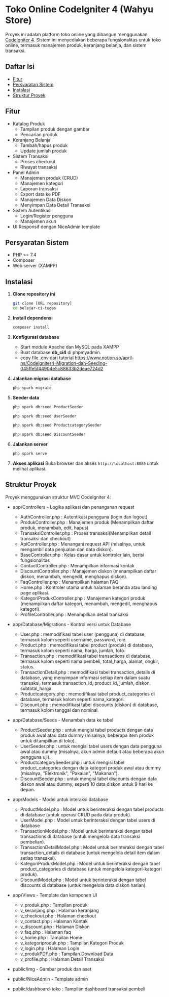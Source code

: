 # Toko Online CodeIgniter 4 (Wahyu Store)

Proyek ini adalah platform toko online yang dibangun menggunakan [CodeIgniter 4](https://codeigniter.com/). Sistem ini menyediakan beberapa fungsionalitas untuk toko online, termasuk manajemen produk, keranjang belanja, dan sistem transaksi.

## Daftar Isi

- [Fitur](#fitur)
- [Persyaratan Sistem](#persyaratan-sistem)
- [Instalasi](#instalasi)
- [Struktur Proyek](#struktur-proyek)

## Fitur

- Katalog Produk
  - Tampilan produk dengan gambar
  - Pencarian produk
- Keranjang Belanja
  - Tambah/hapus produk
  - Update jumlah produk
- Sistem Transaksi
  - Proses checkout
  - Riwayat transaksi
- Panel Admin
  - Manajemen produk (CRUD)
  - Manajemen kategori
  - Laporan transaksi
  - Export data ke PDF
  - Manajemen Data Diskon
  - Menyimpan Data Detail Transaksi
- Sistem Autentikasi
  - Login/Register pengguna
  - Manajemen akun
- UI Responsif dengan NiceAdmin template

## Persyaratan Sistem

- PHP >= 7.4
- Composer
- Web server (XAMPP)

## Instalasi

1. **Clone repository ini**
   ```bash
   git clone [URL repository]
   cd belajar-ci-tugas
   ```
2. **Install dependensi**
   ```bash
   composer install
   ```
3. **Konfigurasi database**

   - Start module Apache dan MySQL pada XAMPP
   - Buat database **db_ci4** di phpmyadmin.
   - copy file .env dari tutorial https://www.notion.so/april-ns/Codeigniter4-Migration-dan-Seeding-045ffe5f44904e5c88633b2deae724d2

4. **Jalankan migrasi database**
   ```bash
   php spark migrate
   ```
5. **Seeder data**
   ```bash
   php spark db:seed ProductSeeder
   ```
   ```bash
   php spark db:seed UserSeeder
   ```
   ```bash
   php spark db:seed ProductcategorySeeder
   ```
   ```bash
   php spark db:seed DiscountSeeder
   ```
6. **Jalankan server**
   ```bash
   php spark serve
   ```
7. **Akses aplikasi**
   Buka browser dan akses `http://localhost:8080` untuk melihat aplikasi.

## Struktur Proyek

Proyek menggunakan struktur MVC CodeIgniter 4:

- app/Controllers - Logika aplikasi dan penanganan request
  - AuthController.php            : Autentikasi pengguna (login dan logout)
  - ProdukController.php          : Manajemen produk (Menampilkan daftar produk, menambah, edit, hapus)
  - TransaksiController.php       : Proses transaksi(Menampilkan detail transaksi dan checkout)
  - ApiController.php             : Menangani request API (misalnya, untuk mengambil data penjualan dan data diskon).
  - BaseController.php            : Kelas dasar untuk kontroler lain, berisi fungsionalitas
  - ContactController.php         : Menampilkan informasi kontak
  - DiscountController.php        : Manajemen diskon (menampilkan daftar diskon, menambah, mengedit, menghapus diskon).
  - FaqController.php             : Menampilkan halaman FAQ
  - Home.php                      : Kontroler utama untuk halaman beranda atau landing page aplikasi.
  - KategoriProdukController.php  : Manajemen kategori produk (menampilkan daftar kategori, menambah, mengedit, menghapus kategori).
  - ProfileController.php         : Menampilkan detail transaksi

- app/Database/Migrations - Kontrol versi untuk Database
  - User.php              : memodifikasi tabel user (pengguna) di database, termasuk kolom seperti username, password, role.
  - Product.php           : memodifikasi tabel product (produk) di database, termasuk kolom seperti nama, harga, jumlah, foto.
  - Transaction.php       : memodifikasi tabel transactions di database, termasuk kolom seperti nama pembeli, total_harga, alamat, ongkir, status.
  - TransactionDetail.php : memodifikasi tabel transaction_details di database, yang menyimpan informasi setiap item dalam suatu transaksi, termasuk transaction_id, product_id, jumlah, diskon, subtotal_harga.
  - Productcategory.php   : memodifikasi tabel product_categories di database, termasuk kolom seperti nama_kategori.
  - Discount.php          : memodifikasi tabel discounts (diskon) di database, termasuk kolom tanggal dan nominal.

- app/Database/Seeds - Menambah data ke tabel
  - ProductSeeder.php         : untuk mengisi tabel products dengan data produk awal atau data dummy (misalnya, beberapa item produk untuk ditampilkan di toko).
  - UserSeeder.php            : untuk mengisi tabel users dengan data pengguna awal atau dummy (misalnya, akun admin default atau beberapa akun pengguna uji).
  - ProductcategorySeeder.php : untuk mengisi tabel product_categories dengan data kategori produk awal atau dummy (misalnya, "Elektronik", "Pakaian", "Makanan").
  - DiscountSeeder.php        : untuk mengisi tabel discounts dengan data diskon awal atau dummy, seperti 10 data diskon untuk 9 hari ke depan.

- app/Models - Model untuk interaksi database
  - ProductModel.php            : Model untuk berinteraksi dengan tabel products di database (untuk operasi CRUD pada data produk).
  - UserModel.php               : Model untuk berinteraksi dengan tabel users di database
  - TransactionModel.php        : Model untuk berinteraksi dengan tabel transactions di database (untuk mengelola data transaksi pembelian).
  - TransactionDetailModel.php  : Model untuk berinteraksi dengan tabel transaction_details di database (untuk mengelola detail item dalam setiap transaksi).
  - KategoriProdukModel.php     : Model untuk berinteraksi dengan tabel product_categories di database (untuk mengelola kategori-kategori produk).
  - DiscountModel.php           : Model untuk berinteraksi dengan tabel discounts di database (untuk mengelola data diskon harian).

- app/Views - Template dan komponen UI
  - v_produk.php          : Tampilan produk
  - v_keranjang.php       : Halaman keranjang
  - v_checkout.php        : Halaman checkout
  - v_contact.php         : Halaman Kontak
  - v_discount.php        : Halaman Diskon
  - v_faq.php             : Halaman faq
  - v_home.php            : Tampilan Home
  - v_kategoriproduk.php  : Tampilan Kategori Produk
  - v_login.php           : Halaman Login
  - v_produkPDF.php       : Tampilan Download Data
  - v_profile.php         : Halaman Detail Transaksi
  
  
- public/img - Gambar produk dan aset
- public/NiceAdmin - Template admin
- public/dashboard-toko : Tampilan dashboard transaksi pembeli
